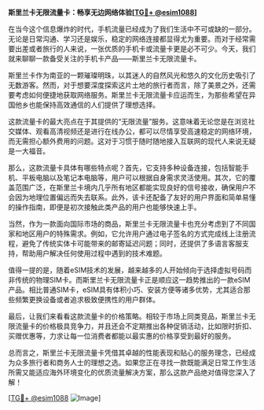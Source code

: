**斯里兰卡无限流量卡：畅享无边网络体验[[TG💪+ @esim1088](https://t.me/s/esim1088)]**

在当今这个信息爆炸的时代，手机流量已经成为了我们生活中不可或缺的一部分。无论是日常沟通、学习还是娱乐，稳定的网络连接都显得尤为重要。而对于经常需要出差或者旅行的人来说，一张优质的手机卡或流量卡更是必不可少。今天，我们就来聊聊一款备受关注的手机卡产品——斯里兰卡无限流量卡。

斯里兰卡作为南亚的一颗璀璨明珠，以其迷人的自然风光和悠久的文化历史吸引了无数游客。然而，对于想要深度探索这片土地的旅行者而言，除了美景之外，还需要考虑如何便捷地获取网络服务。斯里兰卡无限流量卡应运而生，为那些希望在异国他乡也能保持高效通信的人们提供了理想选择。

这款流量卡的最大亮点在于其提供的“无限流量”服务。这意味着无论您是在浏览社交媒体、观看高清视频还是进行在线办公，都可以尽情享受高速稳定的网络环境，而无需担心额外费用的问题。这对于习惯于随时随地接入互联网的现代人来说无疑是一大福音。

那么，这款流量卡具体有哪些特点呢？首先，它支持多种设备连接，包括智能手机、平板电脑以及笔记本电脑等，用户可以根据自身需求灵活使用。其次，它的覆盖范围广泛，在斯里兰卡境内几乎所有地区都能实现良好的信号接收，确保用户不会因为地理位置偏远而失去联系。此外，该卡还配备了友好的用户界面和简单易懂的操作指南，即便是初次接触此类产品的用户也能够快速上手。

当然，作为一款面向国际市场的商品，斯里兰卡无限流量卡也充分考虑到了不同国家和地区用户的特殊需求。例如，它允许用户通过电子签名的方式完成线上注册流程，避免了传统实体卡可能带来的邮寄延迟问题；同时，还提供了多语言客服支持，帮助用户解决任何使用过程中遇到的技术难题。

值得一提的是，随着eSIM技术的发展，越来越多的人开始倾向于选择虚拟号码而非传统的物理SIM卡。而斯里兰卡无限流量卡正是顺应这一趋势推出的一款eSIM产品。相比普通SIM卡，eSIM具有体积小巧、安装方便等诸多优势，尤其适合那些频繁更换设备或者追求极致便携性的用户群体。

最后，让我们来看看这款流量卡的价格策略。相较于市场上同类竞品，斯里兰卡无限流量卡的价格极具竞争力，并且还会不定期推出各种促销活动，比如限时折扣、买赠优惠等，力求让每一位消费者都能以最实惠的价格享受到最好的服务。

总而言之，斯里兰卡无限流量卡凭借其卓越的性能表现和贴心的服务理念，已经成为众多旅行者和商务人士的理想之选。如果您正在寻找一款既能满足日常工作生活所需又能适应海外环境变化的优质流量解决方案，那么这款产品绝对值得您深入了解！

[[TG💪+ @esim1088](https://t.me/s/esim1088) ![Image](https://i.postimg.cc/4NQfJmqS/Snipaste-2025-05-13-00-14-12.png)]